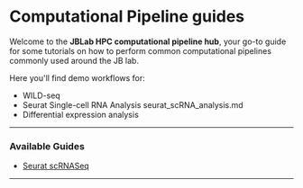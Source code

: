 # Computational Pipeline guides

Welcome to the **JBLab HPC computational pipeline hub**, your go-to guide for some tutorials on how to perform common computational pipelines commonly used around the JB lab.

Here you'll find demo workflows for:

- WILD-seq 
- Seurat Single-cell RNA Analysis
seurat_scRNA_analysis.md
- Differential expression analysis

---

### Available Guides

- [Seurat scRNASeq](analysis_pipelines/seurat_scRNA_analysis.md)

---
